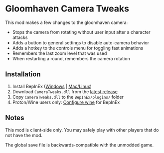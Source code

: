 # Gloomhaven Camera Tweaks
This mod makes a few changes to the gloomhaven camera:
- Stops the camera from rotating without user input after a character attacks
- Adds a button to general settings to disable auto-camera behavior
- Adds a hotkey to the controls menu for toggling fast animations
- Remembers the last zoom level that was used
- When restarting a round, remembers the camera rotation

## Installation
1. Install BepInEx ([Windows](https://docs.bepinex.dev/articles/user_guide/installation/index.html?tabs=tabid-win) | [Mac/Linux](https://docs.bepinex.dev/articles/user_guide/installation/index.html?tabs=tabid-nix))
2. Download `CameraTweaks.dll` from the [latest release](https://github.com/gummyboars/gloomhaven-camera/releases)
3. Copy `CameraTweaks.dll` to the `BepInEx/plugins/` folder
4. Proton/Wine users only: [Configure wine](https://docs.bepinex.dev/articles/advanced/proton_wine.html) for BepInEx

## Notes
This mod is client-side only. You may safely play with other players that do not have the mod.

The global save file is backwards-compatible with the unmodded game.
